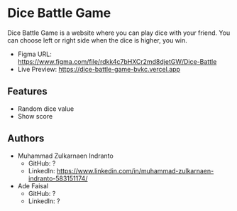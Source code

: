 # Dice Battle Game

Dice Battle Game is a website where you can play dice with your friend. You can choose left or right side when the dice is higher, you win.

- Figma URL: https://www.figma.com/file/rdkk4c7bHXCr2md8djetGW/Dice-Battle
- Live Preview: https://dice-battle-game-bvkc.vercel.app

## Features

- Random dice value
- Show score

## Authors

- Muhammad Zulkarnaen Indranto
  - GitHub: ?
  - LinkedIn: https://www.linkedin.com/in/muhammad-zulkarnaen-indranto-583151174/
- Ade Faisal
  - GitHub: ?
  - LinkedIn: ?
